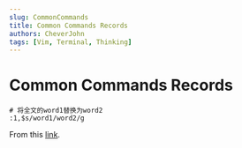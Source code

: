 ```yaml
---
slug: CommonCommands
title: Common Commands Records
authors: CheverJohn
tags: [Vim, Terminal, Thinking]
---
```


# Common Commands Records

```vim
# 将全文的word1替换为word2
:1,$s/word1/word2/g
```

From this [link](https://github.com/LeetCode-OpenSource/vscode-leetcode/issues/799#issuecomment-1120825207).
